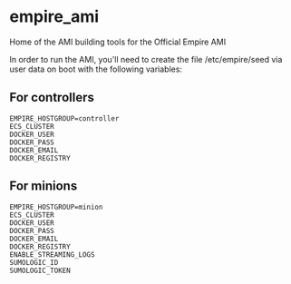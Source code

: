 # empire_ami
Home of the AMI building tools for the Official Empire AMI

In order to run the AMI, you'll need to create the file /etc/empire/seed via user data on boot with the following variables:

## For controllers

```
EMPIRE_HOSTGROUP=controller
ECS_CLUSTER
DOCKER_USER
DOCKER_PASS
DOCKER_EMAIL
DOCKER_REGISTRY
```

## For minions

```
EMPIRE_HOSTGROUP=minion
ECS_CLUSTER
DOCKER_USER
DOCKER_PASS
DOCKER_EMAIL
DOCKER_REGISTRY
ENABLE_STREAMING_LOGS
SUMOLOGIC_ID
SUMOLOGIC_TOKEN
```
